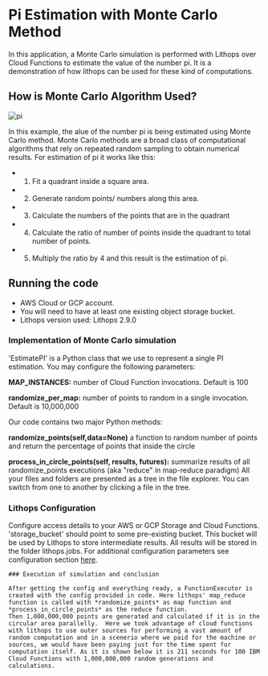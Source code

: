 # Pi Estimation with Monte Carlo Method

In this application, a Monte Carlo simulation is performed with Lithops over Cloud Functions to estimate the value of the number pi. It is a demonstration of how lithops can be used for these kind of computations.

## How is Monte Carlo Algorithm Used?

![pi](https://upload.wikimedia.org/wikipedia/commons/8/84/Pi_30K.gif)


In this example, the alue of the number pi is being estimated using Monte Carlo method. Monte Carlo methods are a broad class of computational algorithms that rely on repeated random sampling to obtain numerical results. For estimation of pi it works like this:
- 1. Fit a quadrant inside a square area.
- 2. Generate random points/ numbers along this area.
- 3. Calculate the numbers of the points that are in the quadrant
- 4. Calculate the ratio of number of points inside the quadrant to total number of points.
- 5. Multiply the ratio by 4 and this result is the estimation of pi.

## Running the code
- AWS Cloud or GCP account. 
- You will need to have at least one existing object storage bucket.
- Lithops version used: Lithops 2.9.0 

### Implementation of Monte Carlo simulation

'EstimatePI' is a Python class that we use to represent a single PI estimation. You may configure the following parameters:

**MAP_INSTANCES:** 
number of Cloud Function invocations. Default is 100  

**randomize_per_map:**
number of points to random in a single invocation. Default is 10,000,000

Our code contains two major Python methods:

**randomize_points(self,data=None)**
a function to random number of points and return the percentage of points that inside the circle  

**process_in_circle_points(self, results, futures):**
 summarize results of all randomize_points executions (aka "reduce" in map-reduce paradigm)
All your files and folders are presented as a tree in the file explorer. You can switch from one to another by clicking a file in the tree.

### Lithops Configuration

Configure access details to your AWS or GCP Storage and Cloud Functions. 'storage_bucket' should point to some pre-existing bucket. This bucket will be used by Lithops to store intermediate results. All results will be stored in the folder lithops.jobs. For additional configuration parameters see configuration section [here](https://github.com/lithops-cloud/lithops/tree/master/config/).

```               
### Execution of simulation and conclusion

After getting the config and everything ready, a FunctionExecutor is created with the config provided in code. Here lithops' map_reduce function is called with *randomize_points* as map function and *process_in_circle_points* as the reduce function.
Then 1,000,000,000 points are generated and calculated if it is in the circular area parallelly.  Here we took advantage of cloud functions with lithops to use outer sources for performing a vast amount of random computation and in a scenerio where we paid for the machine or sources, we would have been paying just for the time spent for computation itself. As it is shown below it is 211 seconds for 100 IBM Cloud Functions with 1,000,000,000 random generations and calculations.